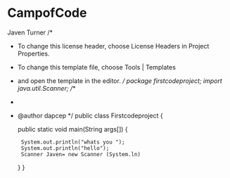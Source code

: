 # CampofCode
Javen Turner
/*
 * To change this license header, choose License Headers in Project Properties.
 * To change this template file, choose Tools | Templates
 * and open the template in the editor.
 */
package firstcodeproject;
import java.util.Scanner;
/**
 *
 * @author dapcep
 */
public class Firstcodeproject {

    public static void main(String args[]) {

        System.out.println("whats you ");
        System.out.println("hello");
        Scanner Javen= new Scanner (System.ln)

    }
}
